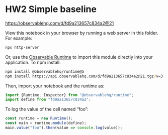 # HW2 Simple baseline

https://observablehq.com/d/fd9a213657c834a2@21

View this notebook in your browser by running a web server in this folder. For
example:

~~~sh
npx http-server
~~~

Or, use the [Observable Runtime](https://github.com/observablehq/runtime) to
import this module directly into your application. To npm install:

~~~sh
npm install @observablehq/runtime@5
npm install https://api.observablehq.com/d/fd9a213657c834a2@21.tgz?v=3
~~~

Then, import your notebook and the runtime as:

~~~js
import {Runtime, Inspector} from "@observablehq/runtime";
import define from "fd9a213657c834a2";
~~~

To log the value of the cell named “foo”:

~~~js
const runtime = new Runtime();
const main = runtime.module(define);
main.value("foo").then(value => console.log(value));
~~~
